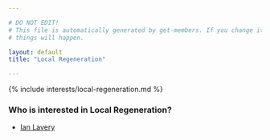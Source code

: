 ```yaml
---

# DO NOT EDIT!
# This file is automatically generated by get-members. If you change it, bad
# things will happen.

layout: default
title: "Local Regeneration"

---
```


{% include interests/local-regeneration.md %}

### Who is interested in Local Regeneration?


* [Ian Lavery](/members/ian-lavery.html)
